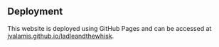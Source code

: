 ## Deployment

This website is deployed using GitHub Pages and can be accessed at [jvalamis.github.io/ladleandthewhisk](https://jvalamis.github.io/ladleandthewhisk).
